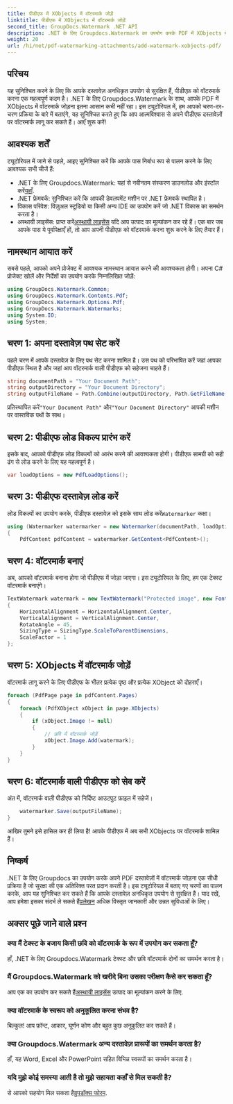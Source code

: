 ```yaml
---
title: पीडीएफ में XObjects में वॉटरमार्क जोड़ें
linktitle: पीडीएफ में XObjects में वॉटरमार्क जोड़ें
second_title: GroupDocs.Watermark .NET API
description: .NET के लिए Groupdocs.Watermark का उपयोग करके PDF में XObjects में वॉटरमार्क जोड़ने का तरीका जानें। आसान कार्यान्वयन के लिए हमारी चरण-दर-चरण मार्गदर्शिका का पालन करें।
weight: 20
url: /hi/net/pdf-watermarking-attachments/add-watermark-xobjects-pdf/
---
```

## परिचय
यह सुनिश्चित करने के लिए कि आपके दस्तावेज़ अनधिकृत उपयोग से सुरक्षित हैं, पीडीएफ़ को वॉटरमार्क करना एक महत्वपूर्ण कदम है। .NET के लिए Groupdocs.Watermark के साथ, आपके PDF में XObjects में वॉटरमार्क जोड़ना इतना आसान कभी नहीं रहा। इस ट्यूटोरियल में, हम आपको चरण-दर-चरण प्रक्रिया के बारे में बताएंगे, यह सुनिश्चित करते हुए कि आप आत्मविश्वास से अपने पीडीएफ दस्तावेज़ों पर वॉटरमार्क लागू कर सकते हैं। आएँ शुरू करें!
## आवश्यक शर्तें
ट्यूटोरियल में जाने से पहले, आइए सुनिश्चित करें कि आपके पास निर्बाध रूप से पालन करने के लिए आवश्यक सभी चीजें हैं:
-  .NET के लिए Groupdocs.Watermark: यहां से नवीनतम संस्करण डाउनलोड और इंस्टॉल करें[यहाँ](https://releases.groupdocs.com/Watermark/net/).
- .NET फ्रेमवर्क: सुनिश्चित करें कि आपकी डेवलपमेंट मशीन पर .NET फ्रेमवर्क स्थापित है।
- विकास परिवेश: विज़ुअल स्टूडियो या किसी अन्य IDE का उपयोग करें जो .NET विकास का समर्थन करता है।
-  अस्थायी लाइसेंस: प्राप्त करें[अस्थायी लाइसेंस](https://purchase.groupdocs.com/temporary-license/) यदि आप उत्पाद का मूल्यांकन कर रहे हैं।
एक बार जब आपके पास ये पूर्वापेक्षाएँ हों, तो आप अपनी पीडीएफ़ को वॉटरमार्क करना शुरू करने के लिए तैयार हैं।
## नामस्थान आयात करें
सबसे पहले, आपको अपने प्रोजेक्ट में आवश्यक नामस्थान आयात करने की आवश्यकता होगी। अपना C# प्रोजेक्ट खोलें और निर्देशों का उपयोग करके निम्नलिखित जोड़ें:
```csharp
using GroupDocs.Watermark.Common;
using GroupDocs.Watermark.Contents.Pdf;
using GroupDocs.Watermark.Options.Pdf;
using GroupDocs.Watermark.Watermarks;
using System.IO;
using System;
```
## चरण 1: अपना दस्तावेज़ पथ सेट करें
पहले चरण में आपके दस्तावेज़ के लिए पथ सेट करना शामिल है। उस पथ को परिभाषित करें जहां आपका पीडीएफ स्थित है और जहां आप वॉटरमार्क वाली पीडीएफ को सहेजना चाहते हैं।
```csharp
string documentPath = "Your Document Path";
string outputDirectory = "Your Document Directory";
string outputFileName = Path.Combine(outputDirectory, Path.GetFileName(documentPath));
```
 प्रतिस्थापित करें`"Your Document Path"` और`"Your Document Directory"` आपकी मशीन पर वास्तविक पथों के साथ।
## चरण 2: पीडीएफ लोड विकल्प प्रारंभ करें
इसके बाद, आपको पीडीएफ लोड विकल्पों को आरंभ करने की आवश्यकता होगी। पीडीएफ सामग्री को सही ढंग से लोड करने के लिए यह महत्वपूर्ण है।
```csharp
var loadOptions = new PdfLoadOptions();
```
## चरण 3: पीडीएफ दस्तावेज़ लोड करें
लोड विकल्पों का उपयोग करके, पीडीएफ दस्तावेज़ को इसके साथ लोड करें`Watermarker` कक्षा।
```csharp
using (Watermarker watermarker = new Watermarker(documentPath, loadOptions))
{
    PdfContent pdfContent = watermarker.GetContent<PdfContent>();
```
## चरण 4: वॉटरमार्क बनाएं
अब, आपको वॉटरमार्क बनाना होगा जो पीडीएफ में जोड़ा जाएगा। इस ट्यूटोरियल के लिए, हम एक टेक्स्ट वॉटरमार्क बनाएंगे।
```csharp
TextWatermark watermark = new TextWatermark("Protected image", new Font("Arial", 8))
{
    HorizontalAlignment = HorizontalAlignment.Center,
    VerticalAlignment = VerticalAlignment.Center,
    RotateAngle = 45,
    SizingType = SizingType.ScaleToParentDimensions,
    ScaleFactor = 1
};
```
## चरण 5: XObjects में वॉटरमार्क जोड़ें
वॉटरमार्क लागू करने के लिए पीडीएफ के भीतर प्रत्येक पृष्ठ और प्रत्येक XObject को दोहराएँ।
```csharp
foreach (PdfPage page in pdfContent.Pages)
{
    foreach (PdfXObject xObject in page.XObjects)
    {
        if (xObject.Image != null)
        {
            // छवि में वॉटरमार्क जोड़ें
            xObject.Image.Add(watermark);
        }
    }
}
```
## चरण 6: वॉटरमार्क वाली पीडीएफ को सेव करें
अंत में, वॉटरमार्क वाली पीडीएफ को निर्दिष्ट आउटपुट फ़ाइल में सहेजें।
```csharp
    watermarker.Save(outputFileName);
}
```
आखिर तुमने इसे हासिल कर ही लिया है! आपके पीडीएफ में अब सभी XObjects पर वॉटरमार्क शामिल हैं।
## निष्कर्ष
 .NET के लिए Groupdocs का उपयोग करके अपने PDF दस्तावेज़ों में वॉटरमार्क जोड़ना एक सीधी प्रक्रिया है जो सुरक्षा की एक अतिरिक्त परत प्रदान करती है। इस ट्यूटोरियल में बताए गए चरणों का पालन करके, आप यह सुनिश्चित कर सकते हैं कि आपके दस्तावेज़ अनधिकृत उपयोग से सुरक्षित हैं। याद रखें, आप हमेशा इसका संदर्भ ले सकते हैं[प्रलेखन](https://tutorials.groupdocs.com/Watermark/net/) अधिक विस्तृत जानकारी और उन्नत सुविधाओं के लिए।
## अक्सर पूछे जाने वाले प्रश्न
### क्या मैं टेक्स्ट के बजाय किसी छवि को वॉटरमार्क के रूप में उपयोग कर सकता हूँ?
हाँ, .NET के लिए Groupdocs.Watermark टेक्स्ट और छवि वॉटरमार्क दोनों का समर्थन करता है।
### मैं Groupdocs.Watermark को खरीदे बिना उसका परीक्षण कैसे कर सकता हूँ?
 आप एक का उपयोग कर सकते हैं[अस्थायी लाइसेंस](https://purchase.groupdocs.com/temporary-license/) उत्पाद का मूल्यांकन करने के लिए.
### क्या वॉटरमार्क के स्वरूप को अनुकूलित करना संभव है?
बिल्कुल! आप फ़ॉन्ट, आकार, घूर्णन कोण और बहुत कुछ अनुकूलित कर सकते हैं।
### क्या Groupdocs.Watermark अन्य दस्तावेज़ प्रारूपों का समर्थन करता है?
हाँ, यह Word, Excel और PowerPoint सहित विभिन्न स्वरूपों का समर्थन करता है।
### यदि मुझे कोई समस्या आती है तो मुझे सहायता कहाँ से मिल सकती है?
 से आपको सहयोग मिल सकता है[ग्रुपडॉक्स फोरम](https://forum.groupdocs.com/c/watermark/19).